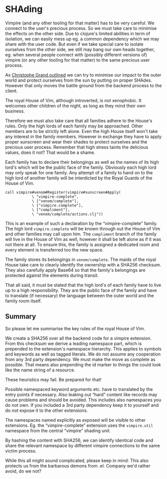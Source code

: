 # SHAding

Vimpire (and any other tooling for that matter) has to be very careful.
We connect to the user's precious process. So we must take care to
minimise the effects on the other side. Due to clojure's limited
abilities in term of isolation, we can easily mess up eg. a common
dependency which we may share with the user code. But even if we take
special care to isolate ourselves from the other side, we still may bang
our own heads together, eg. when several people connect with (possibly
different versions of) vimpire (or any other tooling for that matter) to
the same precious user process.

As [Christophe Grand outlined](http://clj-me.cgrand.net/2018/03/09/content-defined-dependency-shading/)
we can try to minimise our impact to the outer world and protect
ourselves from the sun by putting on proper SHAdes. However that only
moves the battle ground from the backend process to the client.

The royal House of Vim, although introverted, is not xenophobic. It
welcomes other children of the night, as long as they mind their own
business.

Therefore we must also take care that all families adhere to the House's
rules. Only the high lords of each family may be approached. Other
members are to be strictly left alone. Even the high House itself won't
take any interest in the family members. However in exchange they have
to apply proper sunscreen and wear their shades to protect ourselves and
the precious user process. Remember that high stress taints the
delicious values, does it not? That would be a shame.

Each family has to declare their belongings as well as the names of its
high lord's which will be the public face of the family. Obviously each
high lord may only speak for one family. Any attempt of a family to hand
on to the high lord of another family will be interdicted by the Royal
Guards of the House of Vim.

```vim
call vimpire#venom#Register(vimpire#sunscreen#Apply(
            \ "vimpire-complete",
            \ ["venom/complete"],
            \ ["vimpire.complete"],
            \ ["compliment"],
            \ "venom/complete/actions.clj"))
```

This is an example of such a declaration by the “vimpire-complete” family.
The high lord `vimpire.complete` will be known through out the House of Vim
and other families may call upon him. The `compliment` branch of the
family will live in the House of Vim as well, however it shall be left
alone as if it was not there at all. To ensure this, the family is
assigned a dedicated room and every element is transferred too the new
space.

The family stores its belongings in `venom/complete`. The maids of the
royal House take care to clearly identify the ownership with a SHA256
checksum. They also carefully apply Base64 so that the family's
belongings are protected against the elements during transit.

That all said, it must be stated that the high lord's of each family
have to live up to a high responsibility. They are the public face of
the family and have to translate (if necessary) the language between the
outer world and the family room itself.

## Summary

So please let me summarise the key rules of the royal House of Vim.

We create a SHA256 over all the backend code for a vimpire extension.
From this checksum we derive a leading namespace part, which is
prepended to the extension's namespace hierarchy. This applies to
symbols and keywords as well as tagged literals. We do not assume any
cooperation from any 3rd party dependency. We must make the move as
complete as possible. That means also prepending the id marker to things
the could look like the name string of a resource.

These heuristics may fail. Be prepared for that!

Possible namespaced keyword arguments etc. have to translated by the entry
points if necessary. Also leaking out “hard” content like records may
cause problems and should be avoided. This includes also namespaces you
do not own. If you included a 3rd party dependency keep it to yourself
and do not expose it to the other extensions.

The namespaces named explicitly as exposed will be visible to other
extensions. Eg. the “vimpire-complete” extension uses the
`vimpire.util` namespace from the central “vimpire” shading unit.

By hashing the content with SHA256, we can identify identical code and
share the relevant namespace by different vimpire connections to the
same victim process.

While this all might sound complicated, please keep in mind: This also
protects us from the barbarous demons from .el. Company we'd rather
avoid, do we not?
